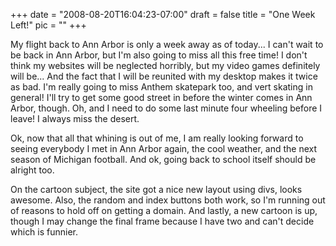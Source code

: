 
+++
date = "2008-08-20T16:04:23-07:00"
draft = false
title = "One Week Left!"
pic = ""
+++

<p>
    My flight back to Ann Arbor is only a week away as of today... I can't wait to be back
    in Ann Arbor, but I'm also going to miss all this free time!  I don't think my websites
    will be neglected horribly, but my video games definitely will be...  And the fact that
    I will be reunited with my desktop makes it twice as bad.  I'm really going to miss 
    Anthem skatepark too, and vert skating in general!  I'll try to get some good street 
    in before the winter comes in Ann Arbor, though.  Oh, and I need to do some last minute
    four wheeling before I leave!  I always miss the desert.  
    </p>
    <p>
    Ok, now that all that whining is out of me, I am really looking forward to seeing
    everybody I met in Ann Arbor again, the cool weather, and the next season of Michigan 
    football.  And ok, going back to school itself should be alright too.
    <p>
    <p>
    On the cartoon subject, the site got a nice new layout using divs, looks awesome.  Also,
    the random and index buttons both work, so I'm running out of reasons to hold off on
    getting a domain.  And lastly, a new cartoon is up, though I may change the final frame
    because I have two and can't decide which is funnier.
    </p>